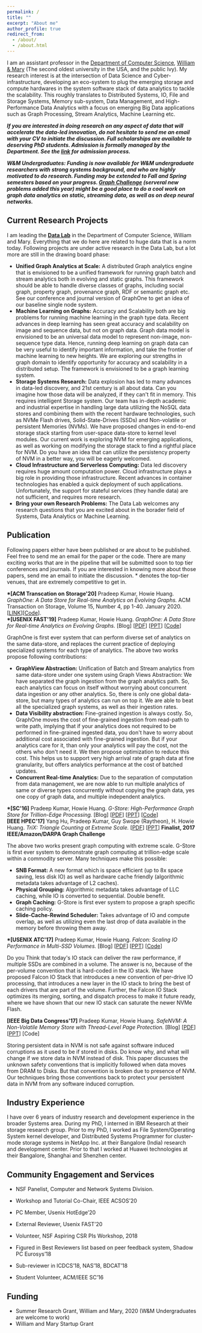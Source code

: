 ```yaml
---
permalink: /
title: ""
excerpt: "About me"
author_profile: true
redirect_from: 
  - /about/
  - /about.html
---
```


I am an assistant professor in the [Department of Computer Science](https://www.wm.edu/as/computerscience/), [William & Mary](https://www.wm.edu/) (The second oldest university in the USA, and the public Ivy). My research interest is at the intersection of Data Science and Cyber-infrastructure, developing an eco-system to plug the emerging storage and compute hardwares in the system software stack of data analytics to tackle the scalability. This roughly translates to Distributed Systems, IO, File and Storage Systems, Memory sub-system, Data Management, and High-Performance Data Analytics with a focus on emerging Big Data applications such as Graph Processing, Stream Analytics, Machine Learning etc. 

***If you are interested in doing research on any aspect of data that will accelerate the data-led innovation, do not hesitate to send me an email with your CV to initiate the discussion. Full scholarships are available to deserving PhD students. Admission is formally managed by the Department. See the [link](https://www.wm.edu/as/computerscience/graduate/admission/index.php) for admission process.***

***W&M Undergraduates: Funding is now available for W&M undergraduate researchers with strong systems background, and who are highly motivated to do research. Funding may be extended to Fall and Spring semesters based on your progress. [Graph Challenge](http://graphchallenge.mit.edu/challenges) (serveral new problems added this year) might be a good place to do a cool work on graph data analytics on static, streaming data, as well as on deep neural networks.***

## Current Research Projects

I am leading the **[Data Lab](https://github.com/the-data-lab)** in the Department of Computer Science, William and Mary. Everything that we do here are related to huge data that is a norm today. Following projects are under active research in the Data Lab, but a lot more are still in the drawing board phase:
- **Unified Graph Analytics at Scale:** A distributed Graph analytics engine that is envisioned to be a unified framework for running graph batch and stream analytics both in evolving and static graphs. This framework should be able to handle diverse classes of graphs, including social graph, property graph, provenance graph, RDF or semantic graph etc. See our conference and journal version of GraphOne to get an idea of our baseline single node system.
- **Machine Learning on Graphs:** Accuracy and Scalability both are big problems for running machine learning in the graph type data. Recent advances in deep learning has seen great accuracy and scalability on image and sequence data, but not on graph data. Graph data model is envisioned to be an universal data model to represent non-image, non-sequence type data. Hence, running deep learning on graph data can be very useful to identify important information, and take the frontier of machine learning to new heights. We are exploring our strengths in graph domain to identify opportunity for accuracy and scalability in a distributed setup. The framework is envisioned to be a graph learning system.
- **Storage Systems Research:** Data explosion has led to many advances in data-led discovery, and 21st century is all about data. Can you imagine how those data will be analyzed, if they can't fit in memory. This requires intelligent Storage system. Our team has in-depth academic and industrial expertise in handling large data utilizing the NoSQL data stores and combining them with the recent hardware technologies, such as NVMe Flash drives, Solid-State-Drives (SSDs) and Non-volatile or persistent Memories (NVMs). We have proposed changes in end-to-end storage stack starting from user-space data-store to kernel level modules. Our current work is exploring NVM for emerging applications, as well as working on modifying the storage stack to find a rightful place for NVM. Do you have an idea that can utilize the persistency property of NVM in a better way, you will be eagerly welcomed.
- **Cloud Infrastructure and Serverless Computing:** Data led discovery requires huge amount computation power. Cloud infrastructure plays a big role in providing those infrastructure. Recent advances in container technologies has enabled a quick deployment of such applications. Unfortunately, the support for stateful services (they handle data) are not sufficient, and requires more research.
- **Bring your own Research Problems:** The Data Lab welcomes any research questions that you are excited about in the borader field of Systems, Data Analytics or Machine Learning.


## Publication

Following papers either have been published or are about to be published. Feel free to send me an email for the paper or the code. There are many exciting works that are in the pipeline that will be submitted soon to top tier conferences and journals. If you are interested in knowing more about those papers, send me an email to initiate the discussion. * denotes the top-tier venues, that are extremely competitive to get in.

**\*[ACM Transcation on Storage'20]** Pradeep Kumar, Howie Huang. _GraphOne: A Data Store for Real-time Analytics on Evolving Graphs._ ACM Transaction on Storage, Volume 15, Number 4, pp 1-40. January 2020. [[LINK](https://dl.acm.org/doi/abs/10.1145/3364180)][[Code](https://github.com/the-data-lab/GraphOne)].  
**\*[USENIX FAST'19]** Pradeep Kumar, Howie Huang. _GraphOne: A Data Store for Real-time Analytics on Evolving Graphs._ [Blog] [[PDF](https://www.usenix.org/system/files/fast19-kumar.pdf)] [[PPT](https://www.usenix.org/sites/default/files/conference/protected-files/fast19_slides_kumar.pdf)] [[Code](https://github.com/the-data-lab/GraphOne)]

GraphOne is first ever system that can perform diverse set of analytics on the same data-store, and replaces the current practice of deploying specialized systems for each type of analytics. The above two works propose following contributions:
- **GraphView Abstraction:** Unification of Batch and Stream analytics from same data-store under one system using Graph Views Abstraction: We have separated the graph ingestion from the graph analytics path. So, each analytics can focus on itself without worrying about concurrent data ingestion or any other analytics. So, there is only one global data-store, but many types of analytics can run on top it. We are able to beat all the specialized graph systems, as well as their ingestion rates.
- **Data Visibility abstraction:** Fine-grained ingestion is always costly. So, GraphOne moves the cost of fine-grained ingestion from read-path to write path, implying that if your analytics does not required to be performed in fine-grained ingested data, you don't have to worry about additional cost associated with fine-grained ingestion. But if your analytics care for it, than only your analytics will pay the cost, not the others who don't need it. We then propose optimization to reduce this cost. This helps us to support very high arrival rate of graph data at fine granularity, but offers analytics performance at the cost of batched updates.
- **Concurrent Real-time Analytics:** Due to the separation of computation from data management, we are now able to run multiple analytics of same or diverse types concurrently without copying the graph data, yes one copy of graph data, and multiple independent analytics.

**\*[SC'16]** Pradeep Kumar, Howie Huang. _G-Store: High-Performance Graph Store for Trillion-Edge Processing._ [Blog] [[PDF](https://pradeep-k.github.io/files/G-Store-SC16.pdf)] [[PPT](https://pradeep-k.github.io/files/G-Store-SC16-PPT.pdf)] [[Code](https://github.com/the-data-lab/gstore)]  
**[IEEE HPEC'17]** Yang Hu, Pradeep Kumar, Guy Swope (Raytheon), H. Howie Huang. _TriX: Triangle Counting at Extreme Scale._ [[PDF](https://pradeep-k.github.io/files/TriX-HPEC17.pdf)]  [[PPT](https://pradeep-k.github.io/files/TriX-HPEC17-ppt.pdf)] **Finalist, 2017 IEEE/Amazon/DARPA Graph Challenge**  

The above two works present graph computing with extreme scale. G-Store is first ever system to demonstrate graph computing at trillion-edge scale within a commodity server. Many techniques make this possible:  
- **SNB Format:** A new format which is space efficient (up to 8x space saving, less disk IO) as well as hardware cache friendly (algorithmic metadata takes advantage of L2 caches).
- **Physical Grouping:** Algorithmic metadata takes advantage of LLC caching, while IO is converted to sequential. Double benefit.
- **Graph Caching:** G-Store is first ever system to propose a graph specific caching policy.
- **Slide-Cache-Rewind Scheduler:** Takes advantage of IO and compute overlap, as well as utilizing even the last drop of data available in the memory before throwing them away.

**\*[USENIX ATC'17]** Pradeep Kumar, Howie Huang. _Falcon: Scaling IO Performance in Multi-SSD Volumes._ [Blog] [[PDF](https://www.usenix.org/system/files/conference/atc17/atc17-kumar.pdf)] [[PPT](https://www.usenix.org/sites/default/files/conference/protected-files/atc17_slides_kumar.pdf)] [[Code](https://github.com/the-data-lab/falcon)]

Do you Think that today's IO stack can deliver the raw performance, if multiple SSDs are combined in a volume. The answer is no, because of the per-volume convention that is hard-coded in the IO stack. We have proposed Falcon IO Stack that introduces a new convention of per-drive IO processing, that introduces a new layer in the IO stack to bring the best of each drivers that are part of the volume. Further, the Falcon IO Stack optimizes its merging, sorting, and dispatch process to make it future ready, where we have shown that our new IO stack can saturate the newer NVMe Flash.

**[IEEE Big Data Congress'17]** Pradeep Kumar, Howie Huang. _SafeNVM: A Non-Volatile Memory Store with Thread-Level Page Protection._ [Blog] [[PDF](https://pradeep-k.github.io/files/SafeNVM.pdf)] [[PPT](https://pradeep-k.github.io/files/SafeNVM-ppt.pdf)] [Code]

Storing persistent data in NVM is not safe against software induced corruptions as it used to be if stored in disks. Do know why, and what will change if we store data in NVM instead of disk. This paper discusses the unknown safety conventions that is implicitly followed when data moves from DRAM to Disks. But that convention is broken due to presence of NVM. Our techniques bring those conventions back to protect your persistent data in NVM from any software induced corruption.

## Industry Experience

I have over 6 years of industry research and development experience in the broader Systems area. During my PhD, I interned in IBM Research at their storage research group. Prior to my PhD, I worked as File System/Operating System kernel developer, and Distributed Systems Programmer for cluster-mode storage systems in NetApp Inc. at their Bangalore (India) research and development center. Prior to that I worked at Huawei technologies at their Bangalore, Shanghai and Shenzhen center.

## Community Engagement and Services
- NSF Panelist, Computer and Network Systems Division.

- Workshop and Tutorial Co-Chair, IEEE ACSOS’20
- PC Member, Usenix HotEdge’20
- External Reviewer, Usenix FAST’20
- Volunteer, NSF Aspiring CSR PIs Workshop, 2018
- Figured in Best Reviewers list based on peer feedback system, Shadow PC Eurosys’18
- Sub-reviewer in ICDCS’18, NAS’18, BDCAT’18
- Student Volunteer, ACM/IEEE SC’16

## Funding
- Summer Research Grant, William and Mary, 2020 (W&M Undergraduates are welcome to work)
- William and Mary Startup Grant
